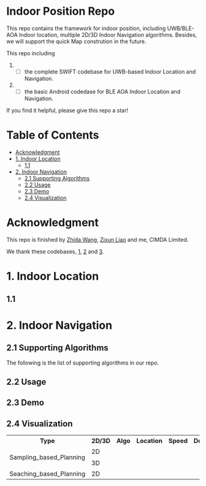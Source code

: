 # Indoor Position Repo

This repo contains the framework for indoor position, including UWB/BLE-AOA Indoor location, multiple 2D/3D Indoor Navigation algorithms. Besides, we will support the quick Map constrution in the future.

This repo including 
1. - [ ] the complete SWIFT codebase for UWB-based Indoor Location and Navigation.
2. - [ ] the basic Android codedase for BLE AOA Indoor Location and Navigation.

If you find it helpful, please give this repo a star! 

# Table of Contents
- [Acknowledgment](#acknowledgment)
- [1. Indoor Location](#1-indoor-location)
  - [1.1](#11)
- [2. Indoor Navigation](#2-indoor-navigation)
  - [2.1 Supporting Algorithms](##21-supporting-algorithms)
  - [2.2 Usage](#22-usage)
  - [2.3 Demo](##23-demo)
  - [2.4 Visualization](##24-visualization)


# Acknowledgment
This repo is finished by [Zhida Wang](https://github.com/jeremywants), [Zixun Liao](https://github.com/Aslimbo) and me, CIMDA Limited. 

We thank these codebases, [1](https://github.com/zhm-real/PathPlanning), [2]() and [3]().

# 1. Indoor Location


## 1.1 

# 2. Indoor Navigation


## 2.1 Supporting Algorithms

The following is the list of supporting algorithms in our repo.

<table>
  <tr>
    <th>Type</th>
    <th>2D/3D</th>
    <th>Algo</th>
    <th>Location</th>
    <th>Speed</th>
    <th>Description</th>
  </tr>
  <tr>
    <td rowspan="10">Sampling_based_Planning</td>
    <td rowspan="5">2D</td>
    <td></td>
    <td></td>
    <td></td>
    <td></td>
  </tr>
  <tr>
    <td></td>
    <td></td>
    <td></td>
    <td></td>
  </tr>
  <tr>
    <td></td>
    <td></td>
    <td></td>
    <td></td>
  </tr>
  <tr>
    <td></td>
    <td></td>
    <td></td>
    <td></td>
  </tr>
  <tr>
    <td></td>
    <td></td>
    <td></td>
    <td></td>
  </tr>
  <tr>
    <td rowspan="5">3D</td>
    <td></td>
    <td></td>
    <td></td>
    <td></td>
  </tr>
  <tr>
    <td></td>
    <td></td>
    <td></td>
    <td></td>
  </tr>
  <tr>
    <td></td>
    <td></td>
    <td></td>
    <td></td>
  </tr>
  <tr>
    <td></td>
    <td></td>
    <td></td>
    <td></td>
  </tr>
  <tr>
    <td></td>
    <td></td>
    <td></td>
    <td></td>
  </tr>
  <tr>
    <td rowspan="10">Seaching_based_Planning</td>
    <td rowspan="5">2D</td>
    <td></td>
    <td></td>
    <td></td>
    <td></td>
  </tr>
  <tr>
    <td></td>
    <td></td>
    <td></td>
    <td></td>
  </tr>
  <tr>
    <td></td>
    <td></td>
    <td></td>
    <td></td>
  </tr>
  <tr>



## 2.2 Usage





## 2.3 Demo






## 2.4 Visualization 





